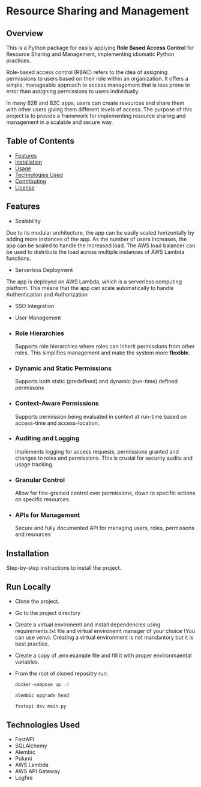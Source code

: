 # Resource Sharing and Management
## Overview
This is a Python package for easily applying **Role Based Access Control** for Resource Sharing and Management, implementing idiomatic Python practices.

Role-based access control (RBAC) refers to the idea of assigning permissions to users based on their role within an organization. It offers a simple, manageable approach to access management that is less prone to error than assigning permissions to users individually.

In many B2B and B2C apps, users can create resources and share them with other users giving them different levels of access.
The purpose of this project is to provide a framework for implementing resource sharing and management in a scalable and secure way.

## Table of Contents
- [Features](#features)
- [Installation](#installation)
- [Usage](#usage)
- [Technologies Used](#technologies-used)
- [Contributing](#contributing)
- [License](#license)

## Features

- Scalability

Due to its modular architecture, the app can be easily scaled horizontally by adding more instances of the app. As the number 
of users increases, the app can be scaled to handle the increased load. The AWS load balancer can be used to distribute the load
across multiple instances of AWS Lambda functions.

- Serverless Deployment

The app is deployed on AWS Lambda, which is a serverless computing platform. This means that the app can scale automatically to handle
Authentication and Authorization
- SSO Integration
- User Management

- ### Role Hierarchies

    Supports role hierarchies where roles can inherit permissions from other roles. This simplifies management and make the system more **flexible**. 

- ### Dynamic and Static Permissions

    Supports both ststic (predefined) and dynamic (run-time) defined permissons

- ### Context-Aware Permissions

    Supports permission being evaluated in context at run-time based on access-time and access-location.

- ### Auditing and Logging

    Implements logging for access requests, permissions granted and changes to roles and permissions. This is crusial for security audits and usage tracking.

- ### Granular Control

    Allow for fine-grained control over permissions, down to specific actions on specific resources.

- ### APIs for Management

    Secure and fully documented API for managing users, roles, permissons and resources


## Installation

Step-by-step instructions to install the project.

## Run Locally

- Clone the project.

- Go to the project directory

- Create a virtual environemt and install dependencies using requirements.txt file and virtual environemt manager of your choice (You can use venv). Creating a virtual environment is not mandantory but it is best practice.

- Create a copy of .env.example file and fill it with proper environmaental variables.

- From the root of cloned repositry run:

    ```bash
    docker-compose up -d
    ```
    ```bash
    alembic upgrade head
    ```

    ```bash
    fastapi dev main.py
    ```


## Technologies Used

- FastAPI 
- SQLAlchemy
- Alembic
- Pulumi
- AWS Lambda
- AWS API Gateway
- Logfire

